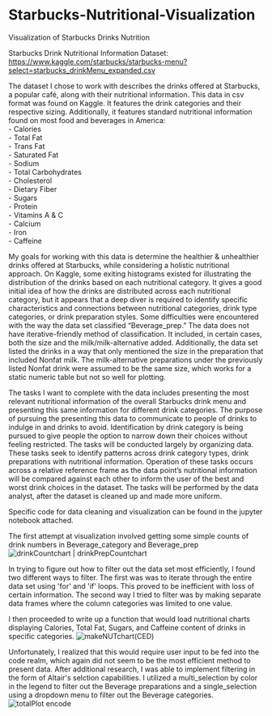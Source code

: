 # Starbucks-Nutritional-Visualization
Visualization of Starbucks Drinks Nutrition 

Starbucks Drink Nutritional Information Dataset: https://www.kaggle.com/starbucks/starbucks-menu?select=starbucks_drinkMenu_expanded.csv

The dataset I chose to work with describes the drinks offered at Starbucks, a popular café, along with their nutritional information. This data in csv format was found on Kaggle. It features the drink categories and their respective sizing. Additionally, it features standard nutritional information found on most food and beverages in America: 
<br>- Calories 
<br>- Total Fat
<br>- Trans Fat
<br>- Saturated Fat
<br>- Sodium
<br>- Total Carbohydrates
<br>- Cholesterol
<br>- Dietary Fiber
<br>- Sugars
<br>- Protein
<br>- Vitamins A & C
<br>- Calcium
<br>- Iron
<br>- Caffeine

My goals for working with this data is determine the healthier & unhealthier drinks offered at Starbucks, while considering a holistic nutritional approach. On Kaggle, some exiting histograms existed for illustrating the distribution of the drinks based on each nutritional category. It gives a good initial idea of how the drinks are distributed across each nutritional category, but it appears that a deep diver is required to identify specific characteristics and connections between nutritional categories, drink type categories, or drink preparation styles. Some difficulties were encountered with the way the data set classified “Beverage_prep.” The data does not have iterative-friendly method of classification. It included, in certain cases, both the size and the milk/milk-alternative added. Additionally, the data set listed the drinks in a way that only mentioned the size in the preparation that included Nonfat milk. The milk-alternative preparations under the previously listed Nonfat drink were assumed to be the same size, which works for a static numeric table but not so well for plotting.

The tasks I want to complete with the data includes presenting the most relevant nutritional information of the overall Starbucks drink menu and presenting this same information for different drink categories. The purpose of pursuing the presenting this data to communicate to people of drinks to indulge in and drinks to avoid. Identification by drink category is being pursued to give people the option to narrow down their choices without feeling restricted. The tasks will be conducted largely by organizing data. These tasks seek to identify patterns across drink category types, drink preparations with nutritional information. Operation of these tasks occurs across a relative reference frame as the data point’s nutritional information will be compared against each other to inform the user of the best and worst drink choices in the dataset. The tasks will be performed by the data analyst, after the dataset is cleaned up and made more uniform. 

Specific code for data cleaning and visualization can be found in the jupyter notebook attached. 

The first attempt at visualization involved getting some simple counts of drink numbers in Beverage_category and Beverage_prep
![drinkCountchart | drinkPrepCountchart](https://user-images.githubusercontent.com/95835246/178845795-83419ea8-e8c4-43d2-afae-32bcc878a208.png)

In trying to figure out how to filter out the data set most efficiently, I found two different ways to filter. The first was was to iterate through the entire data set using 'for' and 'if' loops. This proved to be inefficient with loss of certain information. The second way I tried to filter was by making separate data frames where the column categories was limited to one value. 

I then proceeded to write up a function that would load nutritional charts displaying Calories, Total Fat, Sugars, and Caffeine content of drinks in specific categories. 
![makeNUTchart(CED)](https://user-images.githubusercontent.com/95835246/178845976-a17bb409-85c9-4ff3-8639-645268532dd9.png)

Unfortunately, I realized that this would require user input to be fed into the code realm, which again did not seem to be the most efficient method to present data. After additional research, I was able to implement filtering in the form of Altair's selction capabilities. I utilized a multi_selection by color in the legend to filter out the Beverage preparations and a single_selection using a dropdown menu to filter out the Beverage categories.
![totalPlot encode](https://user-images.githubusercontent.com/95835246/178845988-2c6550b0-8533-4749-901c-e3061c528b93.png)
